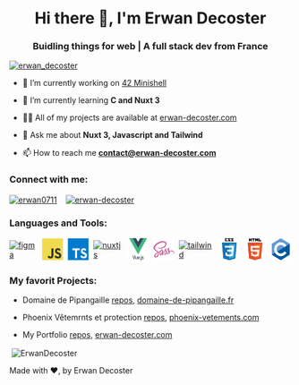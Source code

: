 
<h1 align="center">Hi there 👋, I'm Erwan Decoster</h1>
<h3 align="center">Buidling things for web | A full stack dev from France</h3>

<p align="left"> <a href="https://twitter.com/erwan_decoster" target="blank"><img src="https://img.shields.io/twitter/follow/erwan_decoster?logo=twitter&style=for-the-badge" alt="erwan_decoster" /></a> </p>

- 🔭 I’m currently working on [42 Minishell](https://github.com/Liurne/PatatoShell)

- 🌱 I’m currently learning **C and Nuxt 3**

- 👨‍💻 All of my projects are available at [erwan-decoster.com](https://erwan-decoster.com/)

- 💬 Ask me about **Nuxt 3, Javascript and Tailwind**

- 📫 How to reach me **contact@erwan-decoster.com**


<h3 align="left">Connect with me:</h3>
<p align="left" style="display: flex; align-items:center; gap: 16px">
    <a href="https://twitter.com/erwan0711" target="blank">
        <img align="center" src="https://raw.githubusercontent.com/rahuldkjain/github-profile-readme-generator/master/src/images/icons/Social/twitter.svg" alt="erwan0711" height="30" width="30" />
    </a>
    <a href="https://linkedin.com/in/erwan-decoster" target="blank">
        <img align="center" src="https://raw.githubusercontent.com/rahuldkjain/github-profile-readme-generator/master/src/images/icons/Social/linked-in-alt.svg" alt="erwan-decoster" height="30" width="30" />
    </a>
</p>

<h3 align="left">Languages and Tools:</h3>
<p align="left" style="display: flex; align-items:center; gap: 8px">
    <a href="https://www.figma.com/" target="_blank" rel="noreferrer">
        <img src="https://www.vectorlogo.zone/logos/figma/figma-icon.svg" alt="figma" width="40" height="40"/>
    </a>
    <a href="https://developer.mozilla.org/en-US/docs/Web/JavaScript" target="_blank" rel="noreferrer">
        <img src="https://raw.githubusercontent.com/devicons/devicon/master/icons/javascript/javascript-original.svg" alt="javascript" width="40" height="40"/>
    </a>
<a href="https://www.typescriptlang.org/" target="_blank" rel="noreferrer">
        <img src="https://raw.githubusercontent.com/devicons/devicon/master/icons/typescript/typescript-original.svg" alt="typescript" width="40" height="40"/>
    </a>
    <a href="https://nuxtjs.org/" target="_blank" rel="noreferrer">
        <img src="https://www.vectorlogo.zone/logos/nuxtjs/nuxtjs-icon.svg" alt="nuxtjs" width="40" height="40"/>
    </a>
<a href="https://vuejs.org/" target="_blank" rel="noreferrer">
        <img src="https://raw.githubusercontent.com/devicons/devicon/master/icons/vuejs/vuejs-original-wordmark.svg" alt="vuejs" width="40" height="40"/>
    </a>
    <a href="https://sass-lang.com" target="_blank" rel="noreferrer">
        <img src="https://raw.githubusercontent.com/devicons/devicon/master/icons/sass/sass-original.svg" alt="sass" width="40" height="40"/>
    </a>
    <a href="https://tailwindcss.com/" target="_blank" rel="noreferrer">
        <img src="https://www.vectorlogo.zone/logos/tailwindcss/tailwindcss-icon.svg" alt="tailwind" width="40" height="40"/>
    </a>
    <a href="https://www.w3schools.com/css/" target="_blank" rel="noreferrer">
        <img src="https://raw.githubusercontent.com/devicons/devicon/master/icons/css3/css3-original-wordmark.svg" alt="css3" width="40" height="40"/>
    </a>
    <a href="https://www.w3.org/html/" target="_blank" rel="noreferrer">
        <img src="https://raw.githubusercontent.com/devicons/devicon/master/icons/html5/html5-original-wordmark.svg" alt="html5" width="40" height="40"/>
    </a>
    <a href="https://www.cprogramming.com/" target="_blank" rel="noreferrer">
        <img src="https://raw.githubusercontent.com/devicons/devicon/master/icons/c/c-original.svg" alt="c" width="40" height="40"/>
    </a>
</p>

<h3 align="left">My favorit Projects:</h3>

- Domaine de Pipangaille [repos](https://github.com/ErwanDecoster/Domaine-de-Pipangaille), [domaine-de-pipangaille.fr](https://domaine-de-pipangaille.fr/)

- Phoenix Vêtemrnts et protection [repos](https://github.com/ErwanDecoster/Phoenix-Vetements-et-Protection), [phoenix-vetements.com](https://www.phoenix-vetements.com/)

- My Portfolio [repos](https://github.com/ErwanDecoster/Portfolio-2022), [erwan-decoster.com](https://erwan-decoster.com/)

<p>&nbsp;<img align="center" src="https://github-readme-stats.vercel.app/api?username=ErwanDecoster&show_icons=true&locale=en" alt="ErwanDecoster" /></p>


Made with ❤, by Erwan Decoster
    
